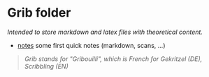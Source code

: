 # Grib folder

_Intended to store markdown and latex files with theoretical content._

- [notes](./notes/) some first quick notes (markdown, scans, ...)

> _Grib stands for "Gribouilli", which is French for Gekritzel (DE), Scribbling (EN)_